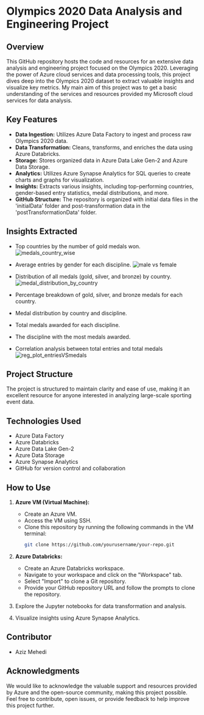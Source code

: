 # Olympics 2020 Data Analysis and Engineering Project

## Overview
This GitHub repository hosts the code and resources for an extensive data analysis and engineering project focused on the Olympics 2020. Leveraging the power of Azure cloud services and data processing tools, this project dives deep into the Olympics 2020 dataset to extract valuable insights and visualize key metrics. My main aim of this project was to get a basic understanding of the services and resources provided my Microsoft cloud services for data analysis.

## Key Features
- **Data Ingestion:** Utilizes Azure Data Factory to ingest and process raw Olympics 2020 data.
- **Data Transformation:** Cleans, transforms, and enriches the data using Azure Databricks.
- **Storage:** Stores organized data in Azure Data Lake Gen-2 and Azure Data Storage.
- **Analytics:** Utilizes Azure Synapse Analytics for SQL queries to create charts and graphs for visualization.
- **Insights:** Extracts various insights, including top-performing countries, gender-based entry statistics, medal distributions, and more.
- **GitHub Structure:** The repository is organized with initial data files in the 'initialData' folder and post-transformation data in the 'postTransformationData' folder.

## Insights Extracted
- Top countries by the number of gold medals won.
![medals_country_wise](https://github.com/azpz30/olympics2020-data-analysis/assets/76789643/d72a24d8-76fc-4f1d-ab69-ade3cc4dfdf3)

- Average entries by gender for each discipline.
![male vs female](https://github.com/azpz30/olympics2020-data-analysis/assets/76789643/2c608140-216e-4f07-a8f3-25bc84f289d4)

- Distribution of all medals (gold, silver, and bronze) by country.
![medal_distribution_by_country](https://github.com/azpz30/olympics2020-data-analysis/assets/76789643/096fee00-78d0-47af-87ee-b6d44e08ed1e)

- Percentage breakdown of gold, silver, and bronze medals for each country.
- Medal distribution by country and discipline.
- Total medals awarded for each discipline.
- The discipline with the most medals awarded.
- Correlation analysis between total entries and total medals
![reg_plot_entriesVSmedals](https://github.com/azpz30/olympics2020-data-analysis/assets/76789643/613a61d8-8284-483b-b53a-e12c469bc356)


## Project Structure
The project is structured to maintain clarity and ease of use, making it an excellent resource for anyone interested in analyzing large-scale sporting event data.

## Technologies Used
- Azure Data Factory
- Azure Databricks
- Azure Data Lake Gen-2
- Azure Data Storage
- Azure Synapse Analytics
- GitHub for version control and collaboration

## How to Use
1. **Azure VM (Virtual Machine):**
   - Create an Azure VM.
   - Access the VM using SSH.
   - Clone this repository by running the following commands in the VM terminal:
     ```bash
     git clone https://github.com/yourusername/your-repo.git
     ```

2. **Azure Databricks:**
   - Create an Azure Databricks workspace.
   - Navigate to your workspace and click on the "Workspace" tab.
   - Select "Import" to clone a Git repository.
   - Provide your GitHub repository URL and follow the prompts to clone the repository.

3. Explore the Jupyter notebooks for data transformation and analysis.
4. Visualize insights using Azure Synapse Analytics.

## Contributor
- Aziz Mehedi

## Acknowledgments
We would like to acknowledge the valuable support and resources provided by Azure and the open-source community, making this project possible.
Feel free to contribute, open issues, or provide feedback to help improve this project further.
